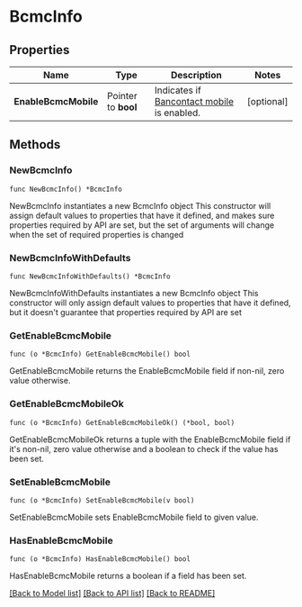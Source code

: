 # BcmcInfo

## Properties

Name | Type | Description | Notes
------------ | ------------- | ------------- | -------------
**EnableBcmcMobile** | Pointer to **bool** | Indicates if [Bancontact mobile](https://docs.adyen.com/payment-methods/bancontact/bancontact-mobile) is enabled. | [optional] 

## Methods

### NewBcmcInfo

`func NewBcmcInfo() *BcmcInfo`

NewBcmcInfo instantiates a new BcmcInfo object
This constructor will assign default values to properties that have it defined,
and makes sure properties required by API are set, but the set of arguments
will change when the set of required properties is changed

### NewBcmcInfoWithDefaults

`func NewBcmcInfoWithDefaults() *BcmcInfo`

NewBcmcInfoWithDefaults instantiates a new BcmcInfo object
This constructor will only assign default values to properties that have it defined,
but it doesn't guarantee that properties required by API are set

### GetEnableBcmcMobile

`func (o *BcmcInfo) GetEnableBcmcMobile() bool`

GetEnableBcmcMobile returns the EnableBcmcMobile field if non-nil, zero value otherwise.

### GetEnableBcmcMobileOk

`func (o *BcmcInfo) GetEnableBcmcMobileOk() (*bool, bool)`

GetEnableBcmcMobileOk returns a tuple with the EnableBcmcMobile field if it's non-nil, zero value otherwise
and a boolean to check if the value has been set.

### SetEnableBcmcMobile

`func (o *BcmcInfo) SetEnableBcmcMobile(v bool)`

SetEnableBcmcMobile sets EnableBcmcMobile field to given value.

### HasEnableBcmcMobile

`func (o *BcmcInfo) HasEnableBcmcMobile() bool`

HasEnableBcmcMobile returns a boolean if a field has been set.


[[Back to Model list]](../README.md#documentation-for-models) [[Back to API list]](../README.md#documentation-for-api-endpoints) [[Back to README]](../README.md)


